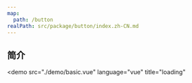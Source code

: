 ```yaml
---
map:
  path: /button
realPath: src/package/button/index.zh-CN.md
---
```


## 简介

<demo src="./demo/basic.vue"
  language="vue"
  title="loading"
  >
</demo>
